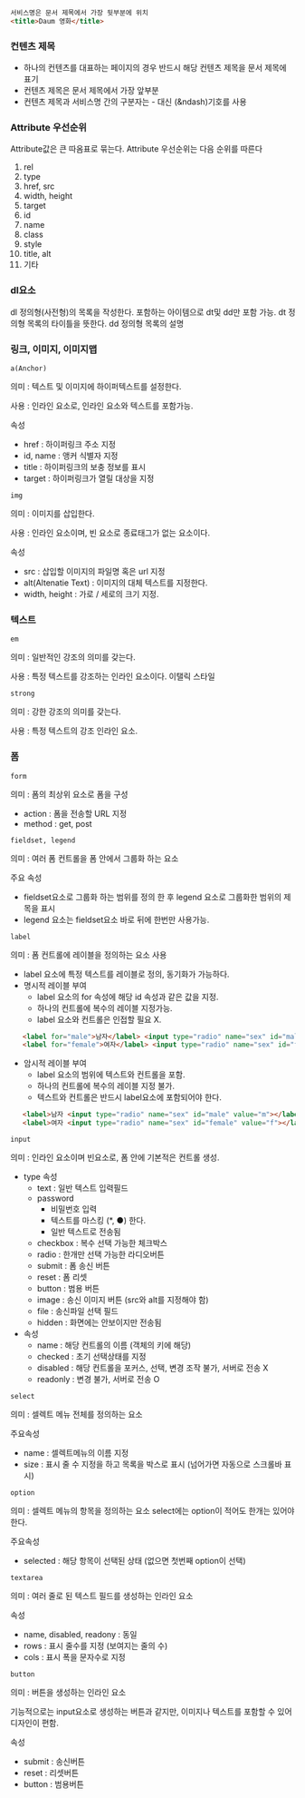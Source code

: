 ```html

서비스명은 문서 제목에서 가장 뒷부분에 위치
<title>Daum 영화</title>

```

### 컨텐츠 제목

- 하나의 컨텐츠를 대표하는 페이지의 경우 반드시 해당 컨텐츠 제목을 문서 제목에 표기
- 컨텐츠 제목은 문서 제목에서 가장 앞부분
- 컨텐츠 제목과 서비스명 간의 구분자는 - 대신 (&ndash)기호를 사용

### Attribute 우선순위

Attribute값은 큰 따옴표로 묶는다.
Attribute 우선순위는 다음 순위를 따른다

1. rel
2. type
3. href, src
4. width, height
5. target
6. id
7. name
8. class
9. style
10. title, alt
11. 기타

### dl요소

dl 정의형(사전형)의 목록을 작성한다. 포함하는 아이템으로 dt및 dd만 포함 가능.
dt 정의형 목록의 타이틀을 뜻한다.
dd 정의형 목록의 설명
 
### 링크, 이미지, 이미지맵 

```
a(Anchor)
```

의미 : 텍스트 및 이미지에 하이퍼텍스트를 설정한다.

사용 : 인라인 요소로, 인라인 요소와 텍스트를 포함가능.

속성
- href : 하이퍼링크 주소 지정
- id, name : 앵커 식별자 지정
- title : 하이퍼링크의 보충 정보를 표시
- target : 하이퍼링크가 열릴 대상을 지정

```
img
```

의미 : 이미지를 삽입한다.

사용 : 인라인 요소이며, 빈 요소로 종료태그가 없는 요소이다.

속성 
- src : 삽입할 이미지의 파일명 혹은 url 지정
- alt(Altenatie Text) : 이미지의 대체 텍스트를 지정한다.
- width, height : 가로 / 세로의 크기 지정.

### 텍스트

```
em
```
의미 : 일반적인 강조의 의미를 갖는다.

사용 : 특정 텍스트를 강조하는 인라인 요소이다. 이탤릭 스타일

```
strong
```

의미 : 강한 강조의 의미를 갖는다.

사용 : 특정 텍스트의 강조 인라인 요소.

### 폼

```
form
```
의미 : 폼의 최상위 요소로 폼을 구성
- action : 폼을 전송할 URL 지정
- method : get, post

```
fieldset, legend
```

의미 : 여러 폼 컨트롤을 폼 안에서 그룹화 하는 요소

주요 속성
- fieldset요소로 그룹화 하는 범위를 정의 한 후 legend 요소로 그룹화한 범위의 제목을 표시
- legend 요소는 fieldset요소 바로 뒤에 한번만 사용가능.

```
label
```

의미 : 폼 컨트롤에 레이블을 정의하는 요소
사용
- label 요소에 특정 텍스트를 레이블로 정의, 동기화가 가능하다.
- 명시적 레이블 부여
   - label 요소의 for 속성에 해당 id 속성과 같은 값을 지정.
   - 하나의 컨트롤에 복수의 레이블 지정가능.
   - label 요소와 컨트롤은 인접할 필요 X.

```html
   <label for="male">남자</label> <input type="radio" name="sex" id="male" value="m">
   <label for="female">여자</label> <input type="radio" name="sex" id="female" value="f">
```
- 암시적 레이블 부여
   - label 요소의 범위에 텍스트와 컨트롤을 포함.
   - 하나의 컨트롤에 복수의 레이블 지정 불가.
   - 텍스트와 컨트롤은 반드시 label요소에 포함되어야 한다.
```html
   <label>남자 <input type="radio" name="sex" id="male" value="m"></label>
   <label>여자 <input type="radio" name="sex" id="female" value="f"></label>
```

```
input
```
의미 : 인라인 요소이며 빈요소로, 폼 안에 기본적은 컨트롤 생성.

- type 속성
  - text : 일반 텍스트 입력필드
  - password 
    - 비밀번호 입력
    - 텍스트를 마스킹 (*, ●) 한다.
    - 일반 텍스트로 전송됨
   - checkbox : 복수 선택 가능한 체크박스
   - radio : 한개만 선택 가능한 라디오버튼
   - submit : 폼 송신 버튼
   - reset : 폼 리셋
   - button : 범용 버튼
   - image : 송신 이미지 버튼 (src와 alt를 지정해야 함)
   - file : 송신파일 선택 필드
   - hidden : 화면에는 안보이지만 전송됨
- 속성
  - name : 해당 컨트롤의 이름 (객체의 키에 해당)
  - checked : 초기 선택상태를 지정
  - disabled : 해당 컨트롤을 포커스, 선택, 변경 조작 불가, 서버로 전송 X
  - readonly : 변경 불가, 서버로 전송 O

```
select
```
의미 : 셀렉트 메뉴 전체를 정의하는 요소

주요속성
- name : 셀렉트메뉴의 이름 지정
- size : 표시 줄 수 지정을 하고 목록을 박스로 표시 (넘어가면 자동으로 스크롤바 표시)

```
option
```
의미 : 셀렉트 메뉴의 항목을 정의하는 요소 select에는 option이 적어도 한개는 있어야 한다.

주요속성
- selected : 해당 항목이 선택된 상태 (없으면 첫번째 option이 선택)

```
textarea
```
의미 : 여러 줄로 된 텍스트 필드를 생성하는 인라인 요소

속성
- name, disabled, readony : 동일
- rows : 표시 줄수를 지정 (보여지는 줄의 수)
- cols : 표시 폭을 문자수로 지정

```
button
```
의미 : 버튼을 생성하는 인라인 요소

기능적으로는 input요소로 생성하는 버튼과 같지만, 이미지나 텍스트를 포함할 수 있어 디자인이 편함.

속성
- submit : 송신버튼
- reset : 리셋버튼
- button : 범용버튼